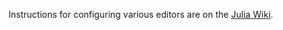 Instructions for configuring various editors are on the [Julia Wiki](https://github.com/JuliaLang/julia/wiki/Configuring-Editors).

